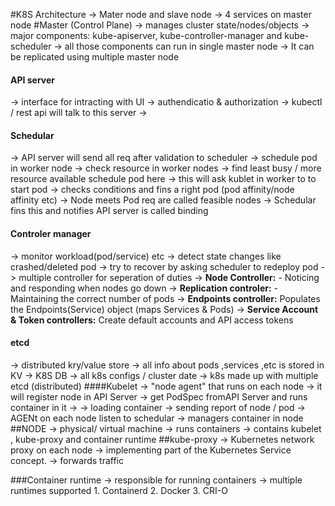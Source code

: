 #K8S Architecture
-> Mater node and slave node 
-> 4 services on master node 
#Master (Control Plane)
-> manages cluster state/nodes/objects 
-> major components: kube-apiserver, kube-controller-manager and kube-scheduler
-> all those components can run in single master node 
-> It can be replicated using multiple master node 
#### API server 
   -> interface for intracting with UI 
   -> authendicatio & authorization 
   -> kubectl / rest api will talk to this server
   -> 
#### Schedular 
-> API server will send all req after validation to scheduler 
-> schedule pod in worker node 
-> check resource in worker nodes 
-> find least busy / more resource available schedule pod here 
-> this will ask kublet in worker to to start pod 
-> checks conditions and fins a right pod (pod affinity/node affinity etc)
-> Node meets Pod req are called feasible nodes
-> Schedular fins this and notifies API server is called binding
#### Controler manager
-> monitor workload(pod/service) etc 
-> detect state changes like crashed/deleted pod 
-> try to recover by asking scheduler to redeploy pod 
-> multiple controller for seperation of duties 
-> **Node Controller:** - Noticing and responding when nodes go down
-> **Replication controler:** - Maintaining the correct number of pods
-> **Endpoints controller:** Populates the Endpoints(Service) object (maps Services & Pods)
-> **Service Account & Token controllers:** Create default accounts and API access tokens
#### etcd 
-> distributed kry/value store 
-> all info about pods ,services ,etc is stored in KV 
-> K8S DB 
-> all k8s configs / cluster date 
-> k8s made up with multiple etcd (distributed)
####Kubelet
-> "node agent" that runs on each node
-> it will register node in API Server
-> get PodSpec fromAPI Server and runs container in it 
-> 
-> loading container 
-> sending report of node / pod 
-> AGENt on each node listen to schedular 
-> managers container in node 
##NODE
-> physical/ virtual machine
-> runs containers 
-> contains kubelet , kube-proxy and container runtime 
##kube-proxy 
-> Kubernetes network proxy on each node 
->  implementing part of the Kubernetes Service concept.
-> forwards traffic 

###Container runtime 
-> responsible for running containers
-> multiple runtimes supported 
    1. Containerd
    2. Docker 
    3. CRI-O

